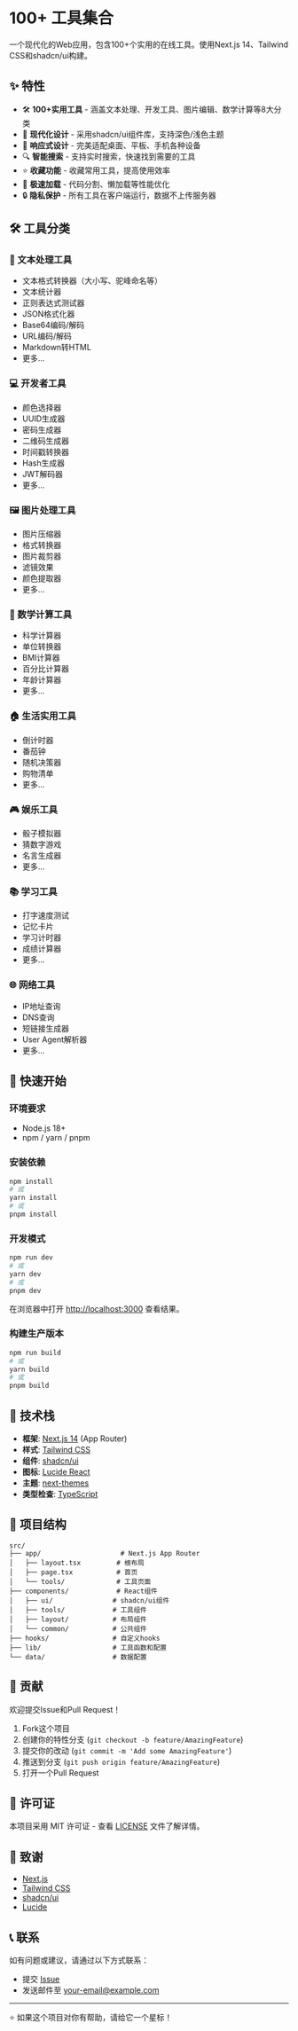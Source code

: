 # 100+ 工具集合

一个现代化的Web应用，包含100+个实用的在线工具。使用Next.js 14、Tailwind CSS和shadcn/ui构建。

## ✨ 特性

- 🛠️ **100+实用工具** - 涵盖文本处理、开发工具、图片编辑、数学计算等8大分类
- 🎨 **现代化设计** - 采用shadcn/ui组件库，支持深色/浅色主题
- 📱 **响应式设计** - 完美适配桌面、平板、手机各种设备
- 🔍 **智能搜索** - 支持实时搜索，快速找到需要的工具
- ⭐ **收藏功能** - 收藏常用工具，提高使用效率
- 🚀 **极速加载** - 代码分割、懒加载等性能优化
- 🔒 **隐私保护** - 所有工具在客户端运行，数据不上传服务器

## 🛠️ 工具分类

### 📝 文本处理工具
- 文本格式转换器（大小写、驼峰命名等）
- 文本统计器
- 正则表达式测试器
- JSON格式化器
- Base64编码/解码
- URL编码/解码
- Markdown转HTML
- 更多...

### 💻 开发者工具
- 颜色选择器
- UUID生成器
- 密码生成器
- 二维码生成器
- 时间戳转换器
- Hash生成器
- JWT解码器
- 更多...

### 🖼️ 图片处理工具
- 图片压缩器
- 格式转换器
- 图片裁剪器
- 滤镜效果
- 颜色提取器
- 更多...

### 🧮 数学计算工具
- 科学计算器
- 单位转换器
- BMI计算器
- 百分比计算器
- 年龄计算器
- 更多...

### 🏠 生活实用工具
- 倒计时器
- 番茄钟
- 随机决策器
- 购物清单
- 更多...

### 🎮 娱乐工具
- 骰子模拟器
- 猜数字游戏
- 名言生成器
- 更多...

### 📚 学习工具
- 打字速度测试
- 记忆卡片
- 学习计时器
- 成绩计算器
- 更多...

### 🌐 网络工具
- IP地址查询
- DNS查询
- 短链接生成器
- User Agent解析器
- 更多...

## 🚀 快速开始

### 环境要求

- Node.js 18+ 
- npm / yarn / pnpm

### 安装依赖

```bash
npm install
# 或
yarn install
# 或
pnpm install
```

### 开发模式

```bash
npm run dev
# 或
yarn dev
# 或
pnpm dev
```

在浏览器中打开 [http://localhost:3000](http://localhost:3000) 查看结果。

### 构建生产版本

```bash
npm run build
# 或
yarn build
# 或
pnpm build
```

## 📖 技术栈

- **框架**: [Next.js 14](https://nextjs.org/) (App Router)
- **样式**: [Tailwind CSS](https://tailwindcss.com/)
- **组件**: [shadcn/ui](https://ui.shadcn.com/)
- **图标**: [Lucide React](https://lucide.dev/)
- **主题**: [next-themes](https://github.com/pacocoursey/next-themes)
- **类型检查**: [TypeScript](https://www.typescriptlang.org/)

## 📁 项目结构

```
src/
├── app/                    # Next.js App Router
│   ├── layout.tsx         # 根布局
│   ├── page.tsx           # 首页
│   └── tools/             # 工具页面
├── components/            # React组件
│   ├── ui/               # shadcn/ui组件
│   ├── tools/            # 工具组件
│   ├── layout/           # 布局组件
│   └── common/           # 公共组件
├── hooks/                # 自定义hooks
├── lib/                  # 工具函数和配置
└── data/                 # 数据配置
```

## 🤝 贡献

欢迎提交Issue和Pull Request！

1. Fork这个项目
2. 创建你的特性分支 (`git checkout -b feature/AmazingFeature`)
3. 提交你的改动 (`git commit -m 'Add some AmazingFeature'`)
4. 推送到分支 (`git push origin feature/AmazingFeature`)
5. 打开一个Pull Request

## 📄 许可证

本项目采用 MIT 许可证 - 查看 [LICENSE](LICENSE) 文件了解详情。

## 🙏 致谢

- [Next.js](https://nextjs.org/)
- [Tailwind CSS](https://tailwindcss.com/)
- [shadcn/ui](https://ui.shadcn.com/)
- [Lucide](https://lucide.dev/)

## 📞 联系

如有问题或建议，请通过以下方式联系：

- 提交 [Issue](https://github.com/your-username/100-tools/issues)
- 发送邮件至 your-email@example.com

---

⭐ 如果这个项目对你有帮助，请给它一个星标！ 
